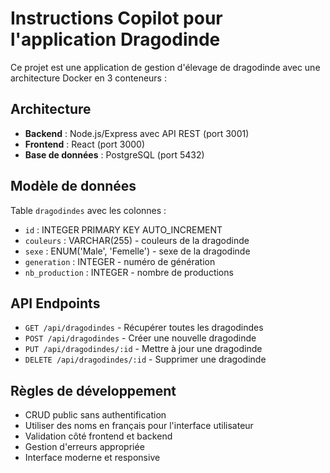 # Instructions Copilot pour l'application Dragodinde

<!-- Use this file to provide workspace-specific custom instructions to Copilot. For more details, visit https://code.visualstudio.com/docs/copilot/copilot-customization#_use-a-githubcopilotinstructionsmd-file -->

Ce projet est une application de gestion d'élevage de dragodinde avec une architecture Docker en 3 conteneurs :

## Architecture

- **Backend** : Node.js/Express avec API REST (port 3001)
- **Frontend** : React (port 3000)
- **Base de données** : PostgreSQL (port 5432)

## Modèle de données

Table `dragodindes` avec les colonnes :

- `id` : INTEGER PRIMARY KEY AUTO_INCREMENT
- `couleurs` : VARCHAR(255) - couleurs de la dragodinde
- `sexe` : ENUM('Male', 'Femelle') - sexe de la dragodinde
- `generation` : INTEGER - numéro de génération
- `nb_production` : INTEGER - nombre de productions

## API Endpoints

- `GET /api/dragodindes` - Récupérer toutes les dragodindes
- `POST /api/dragodindes` - Créer une nouvelle dragodinde
- `PUT /api/dragodindes/:id` - Mettre à jour une dragodinde
- `DELETE /api/dragodindes/:id` - Supprimer une dragodinde

## Règles de développement

- CRUD public sans authentification
- Utiliser des noms en français pour l'interface utilisateur
- Validation côté frontend et backend
- Gestion d'erreurs appropriée
- Interface moderne et responsive
